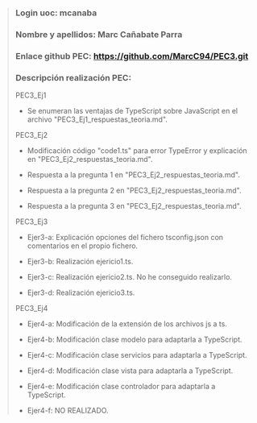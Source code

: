 >### Login uoc: mcanaba
>
>### Nombre y apellidos: Marc Cañabate Parra
>
>### Enlace github PEC: https://github.com/MarcC94/PEC3.git
>
>### Descripción realización PEC:
>
> PEC3_Ej1
>
> - Se enumeran las ventajas de TypeScript sobre JavaScript en el archivo "PEC3_Ej1_respuestas_teoria.md".
>
> PEC3_Ej2 
>
> - Modificación código "code1.ts" para error TypeError y explicación en "PEC3_Ej2_respuestas_teoria.md".
>
> - Respuesta a la pregunta 1 en  "PEC3_Ej2_respuestas_teoria.md".
>
> - Respuesta a la pregunta 2 en  "PEC3_Ej2_respuestas_teoria.md".
>
> - Respuesta a la pregunta 3 en  "PEC3_Ej2_respuestas_teoria.md".
>
> PEC3_Ej3
>
> - Ejer3-a: Explicación opciones del fichero tsconfig.json con comentarios en el propio fichero.
>
> - Ejer3-b: Realización ejericio1.ts.
>
> - Ejer3-c: Realización ejericio2.ts. No he conseguido realizarlo.
>
> - Ejer3-d: Realización ejericio3.ts.
>
> PEC3_Ej4
>
> - Ejer4-a: Modificación de la extensión de los archivos js a ts.
>
> - Ejer4-b: Modificación clase modelo para adaptarla a TypeScript.
>
> - Ejer4-c: Modificación clase servicios para adaptarla a TypeScript.
>
> - Ejer4-d: Modificación clase vista para adaptarla a TypeScript.
>
> - Ejer4-e: Modificación clase controlador para adaptarla a TypeScript.
>
> - Ejer4-f:  NO REALIZADO.
